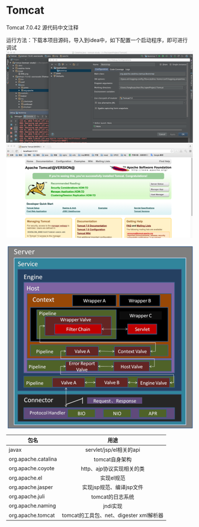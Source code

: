 Tomcat
======

Tomcat 7.0.42 源代码中文注释

运行方法：下载本项目源码，导入到idea中，如下配置一个启动程序，即可进行调试
![](image/config.png)
![](image/debug.png)


![](image/架构.png)

| 包名        |   用途           |
| ------------- |:-------------:|
| javax      | servlet/jsp/el相关的api|
| org.apache.catalina      | tomcat自身架构|
| org.apache.coyote | http、ajp协议实现相关的类  |    
| org.apache.el | 实现el规范  |    
| org.apache.jasper	|实现jsp规范、编译jsp文件|
| org.apache.juli |	tomcat的日志系统    |
| org.apache.naming |	jndi实现   |
| org.apache.tomcat| tomcat的工具包、net、digester xml解析器       |

